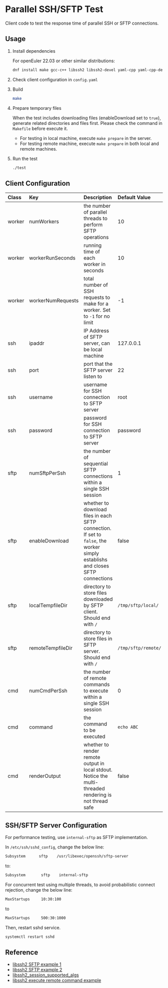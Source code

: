 # Parallel SSH/SFTP Test

Client code to test the response time of parallel SSH or SFTP connections.

## Usage

1. Install dependencies

    For openEuler 22.03 or other similar distributions:

    ```bash
    dnf install make gcc-c++ libssh2 libssh2-devel yaml-cpp yaml-cpp-devel
    ```

2. Check client configuration in `config.yaml`

3. Build

    ```bash
    make
    ```

4. Prepare temporary files

    When the test includes downloading files (enableDownload set to `true`), generate related directories and files first. Please check the command in `Makefile` before execute it.

    - For testing in local machine, execute `make prepare` in the server.
    - For testing remote machine, execute `make prepare` in both local and remote machines.

5. Run the test

    ```bash
    ./test
    ```

## Client Configuration

|Class|Key|Description|Default Value|
|:---|:---|:---|:---|
|worker|numWorkers|the number of parallel threads to perform SFTP operations|10|
|worker|workerRunSeconds|running time of each worker in seconds|10|
|worker|workerNumRequests|total number of SSH requests to make for a worker. Set to `-1` for no limit|-1|
|ssh|ipaddr|IP Address of SFTP server, can be local machine|127.0.0.1|
|ssh|port|port that the SFTP server listen to|22|
|ssh|username|username for SSH connection to SFTP server|root|
|ssh|password|password for SSH connection to SFTP server|password|
|sftp|numSftpPerSsh|the number of sequential SFTP connections within a single SSH session|1|
|sftp|enableDownload|whether to download files in each SFTP connection. If set to `false`, the worker simply establishs and closes SFTP connections|false|
|sftp|localTempfileDir|directory to store files downloaded by SFTP client. Should end with `/`|`/tmp/sftp/local/`|
|sftp|remoteTempfileDir|directory to store files in SFTP server. Should end with `/`|`/tmp/sftp/remote/`|
|cmd|numCmdPerSsh|the number of remote commands to execute within a single SSH session|0|
|cmd|command|the command to be executed|`echo ABC`|
|cmd|renderOutput|whether to render remote output in local stdout. Notice the multi-threaded rendering is not thread safe|false|

## SSH/SFTP Server Configuration

For performance testing, use `internal-sftp` as SFTP implementation.

In `/etc/ssh/sshd_config`, change the below line:

```bash
Subsystem      sftp    /usr/libexec/openssh/sftp-server
```

to:

```bash
Subsystem       sftp    internal-sftp
```

For concurrent test using multiple threads, to avoid probabilistic connect rejection, change the below line:

```bash
MaxStartups     10:30:100
```

to

```bash
MaxStartups     500:30:1000
```

Then, restart sshd service.

```bash
systemctl restart sshd
```

## Reference

- [libssh2 SFTP example 1](https://blog.csdn.net/CarryMee/article/details/130697889)
- [libssh2 SFTP example 2](https://blog.csdn.net/weixin_43954810/article/details/135385864)
- [libssh2_session_supported_algs](https://carta.tech/man-pages/man3/libssh2_session_supported_algs.3.html)
- [libssh2 execute remote command example](https://blog.csdn.net/yanghangwww/article/details/113071436)
